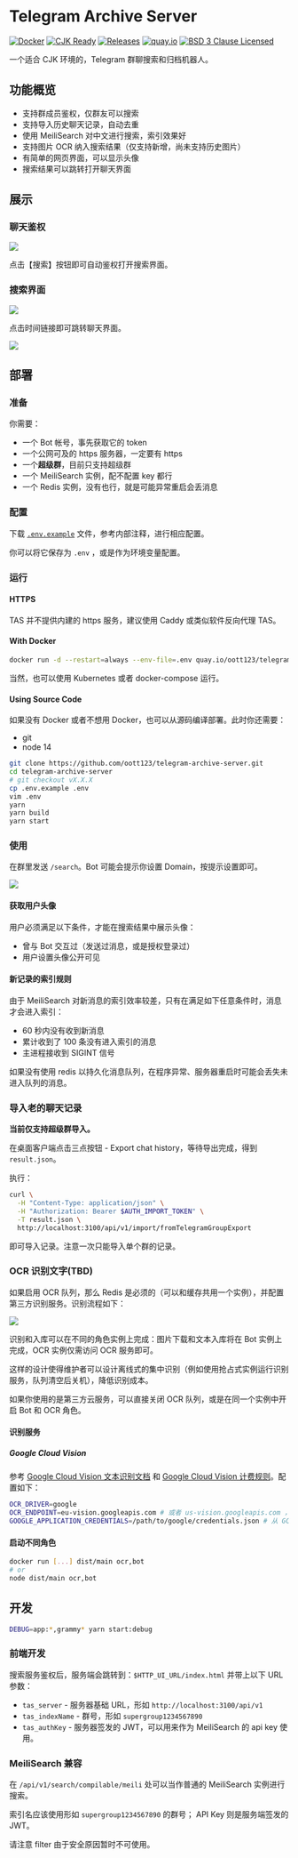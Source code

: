# Telegram Archive Server

[![Docker](https://github.com/oott123/telegram-archive-server/actions/workflows/ci.yaml/badge.svg)](https://github.com/oott123/telegram-archive-server/actions/workflows/ci.yaml) [![CJK Ready](https://img.shields.io/badge/CJK-ready-66ccff)](./README.md) [![Releases](https://img.shields.io/github/package-json/v/oott123/telegram-archive-server/master?label=version)](https://github.com/oott123/telegram-archive-server/releases) [![quay.io](https://img.shields.io/badge/Browse%20on-quay.io-blue?logo=docker&logoColor=white)](https://quay.io/repository/oott123/telegram-archive-server?tab=tags) [![BSD 3 Clause Licensed](https://img.shields.io/github/license/oott123/telegram-archive-server)](./LICENSE)

一个适合 CJK 环境的，Telegram 群聊搜索和归档机器人。

## 功能概览

- 支持群成员鉴权，仅群友可以搜索
- 支持导入历史聊天记录，自动去重
- 使用 MeiliSearch 对中文进行搜索，索引效果好
- 支持图片 OCR 纳入搜索结果（仅支持新增，尚未支持历史图片）
- 有简单的网页界面，可以显示头像
- 搜索结果可以跳转打开聊天界面

## 展示

### 聊天鉴权

![](./docs/assets/search-command.jpg)

点击【搜索】按钮即可自动鉴权打开搜索界面。

### 搜索界面

![](./docs/assets/search-ui.jpg)

点击时间链接即可跳转聊天界面。

![](./docs/assets/search-and-jump.gif)

## 部署

### 准备

你需要：

- 一个 Bot 帐号，事先获取它的 token
- 一个公网可及的 https 服务器，一定要有 https
- 一个**超级群**，目前只支持超级群
- 一个 MeiliSearch 实例，配不配置 key 都行
- 一个 Redis 实例，没有也行，就是可能异常重启会丢消息

### 配置

下载 [`.env.example`](./.env.example) 文件，参考内部注释，进行相应配置。

你可以将它保存为 `.env` ，或是作为环境变量配置。

### 运行

#### HTTPS

TAS 并不提供内建的 https 服务，建议使用 Caddy 或类似软件反向代理 TAS。

#### With Docker

```bash
docker run -d --restart=always --env-file=.env quay.io/oott123/telegram-archive-server
```

当然，也可以使用 Kubernetes 或者 docker-compose 运行。

#### Using Source Code

如果没有 Docker 或者不想用 Docker，也可以从源码编译部署。此时你还需要：

- git
- node 14

```bash
git clone https://github.com/oott123/telegram-archive-server.git
cd telegram-archive-server
# git checkout vX.X.X
cp .env.example .env
vim .env
yarn
yarn build
yarn start
```

### 使用

在群里发送 `/search`。Bot 可能会提示你设置 Domain，按提示设置即可。

![](./docs/assets/bot-set-domain.gif)

#### 获取用户头像

用户必须满足以下条件，才能在搜索结果中展示头像：

- 曾与 Bot 交互过（发送过消息，或是授权登录过）
- 用户设置头像公开可见

#### 新记录的索引规则

由于 MeiliSearch 对新消息的索引效率较差，只有在满足如下任意条件时，消息才会进入索引：

- 60 秒内没有收到新消息
- 累计收到了 100 条没有进入索引的消息
- 主进程接收到 SIGINT 信号

如果没有使用 redis 以持久化消息队列，在程序异常、服务器重启时可能会丢失未进入队列的消息。

### 导入老的聊天记录

**当前仅支持超级群导入。**

在桌面客户端点击三点按钮 - Export chat history，等待导出完成，得到 `result.json`。

执行：

```bash
curl \
  -H "Content-Type: application/json" \
  -H "Authorization: Bearer $AUTH_IMPORT_TOKEN" \
  -T result.json \
  http://localhost:3100/api/v1/import/fromTelegramGroupExport
```

即可导入记录。注意一次只能导入单个群的记录。

### OCR 识别文字(TBD)

如果启用 OCR 队列，那么 Redis 是必须的（可以和缓存共用一个实例），并配置第三方识别服务。识别流程如下：

[![](https://mermaid.ink/img/eyJjb2RlIjoic2VxdWVuY2VEaWFncmFtXG4gIGF1dG9udW1iZXJcbiAgQm905a6e5L6LLT4-K09DUuWunuS-izog6YCa6L-HIE9DUiDpmJ_liJflj5HpgIHlm77niYdcbiAgT0NS5a6e5L6LLT4-K09DUuacjeWKoTog6K-G5Yir5Zu-54mHXG4gIE9DUuacjeWKoS0-Pi1PQ1Llrp7kvos6IOi_lOWbnue7k-aenFxuICBPQ1Llrp7kvostPj4tQm905a6e5L6LOiDpgJrov4flhaXlupPpmJ_liJflj5HpgIHor4bliKvnu5PmnpxcbiAgYWN0aXZhdGUgQm905a6e5L6LXG4gIEJvdOWunuS-iy0-Pi1NZWlsaVNlYXJjaDog5YWl5bqTIiwibWVybWFpZCI6eyJ0aGVtZSI6ImRlZmF1bHQifSwidXBkYXRlRWRpdG9yIjp0cnVlLCJhdXRvU3luYyI6dHJ1ZSwidXBkYXRlRGlhZ3JhbSI6dHJ1ZX0)](https://mermaid.live/edit/#eyJjb2RlIjoic2VxdWVuY2VEaWFncmFtXG4gIGF1dG9udW1iZXJcbiAgQm905a6e5L6LLT4-K09DUuWunuS-izog6YCa6L-HIE9DUiDpmJ_liJflj5HpgIHlm77niYdcbiAgT0NS5a6e5L6LLT4-K09DUuacjeWKoTog6K-G5Yir5Zu-54mHXG4gIE9DUuacjeWKoS0-Pi1PQ1Llrp7kvos6IOi_lOWbnue7k-aenFxuICBPQ1Llrp7kvostPj4tQm905a6e5L6LOiDpgJrov4flhaXlupPpmJ_liJflj5HpgIHor4bliKvnu5PmnpxcbiAgYWN0aXZhdGUgQm905a6e5L6LXG4gIEJvdOWunuS-iy0-Pi1NZWlsaVNlYXJjaDog5YWl5bqTIiwibWVybWFpZCI6IntcbiAgXCJ0aGVtZVwiOiBcImRlZmF1bHRcIlxufSIsInVwZGF0ZUVkaXRvciI6dHJ1ZSwiYXV0b1N5bmMiOnRydWUsInVwZGF0ZURpYWdyYW0iOnRydWV9)

识别和入库可以在不同的角色实例上完成：图片下载和文本入库将在 Bot 实例上完成，OCR 实例仅需访问 OCR 服务即可。

这样的设计使得维护者可以设计离线式的集中识别（例如使用抢占式实例运行识别服务，队列清空后关机），降低识别成本。

如果你使用的是第三方云服务，可以直接关闭 OCR 队列，或是在同一个实例中开启 Bot 和 OCR 角色。

#### 识别服务

##### Google Cloud Vision

参考 [Google Cloud Vision 文本识别文档](https://cloud.google.com/vision/docs/ocr) 和 [Google Cloud Vision 计费规则](https://cloud.google.com/vision/pricing)。配置如下：

```bash
OCR_DRIVER=google
OCR_ENDPOINT=eu-vision.googleapis.com # 或者 us-vision.googleapis.com ，决定 Google 在何处存储处理数据
GOOGLE_APPLICATION_CREDENTIALS=/path/to/google/credentials.json # 从 GCP 后台下载的 json 鉴权文件
```

#### 启动不同角色

```bash
docker run [...] dist/main ocr,bot
# or
node dist/main ocr,bot
```

## 开发

```bash
DEBUG=app:*,grammy* yarn start:debug
```

### 前端开发

搜索服务鉴权后，服务端会跳转到：`$HTTP_UI_URL/index.html` 并带上以下 URL 参数：

- `tas_server` - 服务器基础 URL，形如 `http://localhost:3100/api/v1`
- `tas_indexName` - 群号，形如 `supergroup1234567890`
- `tas_authKey` - 服务器签发的 JWT，可以用来作为 MeiliSearch 的 api key 使用。

### MeiliSearch 兼容

在 `/api/v1/search/compilable/meili` 处可以当作普通的 MeiliSearch 实例进行搜索。

索引名应该使用形如 `supergroup1234567890` 的群号； API Key 则是服务端签发的 JWT。

请注意 filter 由于安全原因暂时不可使用。

